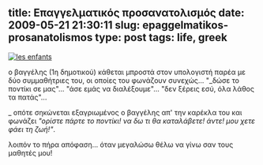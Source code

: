 title: Eπαγγελματικός προσανατολισμός
date: 2009-05-21 21:30:11
slug: epaggelmatikos-prosanatolismos
type: post
tags: life, greek
---

[![les enfants](http://farm3.static.flickr.com/2038/3542105321_11a3dd3a7f.jpg)](http://www.flickr.com/photos/comzeradd/3542105321/)

ο βαγγέλης (1η δημοτικού) κάθεται μπροστά στον υπολογιστή παρέα με δύο συμμαθήτριες του, οι οποίες του φωνάζουν συνεχώς...
"_δώσε το ποντίκι σε μας"... "άσε εμάς να διαλέξουμε"... "δεν ξέρεις εσύ, όλα λάθος τα πατάς"...

_ οπότε σηκώνεται εξαγριωμένος ο βαγγέλης απ' την καρέκλα του και φωνάζει _"ορίστε πάρτε το ποντίκι! να δω τι θα καταλάβετε! άντε! μου χετε φάει τη ζωή!"_.

λοιπόν το πήρα απόφαση... όταν μεγαλώσω θέλω να γίνω σαν τους μαθητές μου!
